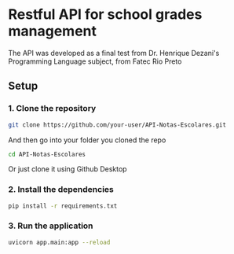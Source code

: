 # Restful API for school grades management
The API was developed as a final test from Dr. Henrique Dezani's Programming Language subject, from Fatec Rio Preto

## Setup
### 1. Clone the repository
```bash
git clone https://github.com/your-user/API-Notas-Escolares.git
```
And then go into your folder you cloned the repo
```bash
cd API-Notas-Escolares
```

Or just clone it using Github Desktop

### 2. Install the dependencies
```bash
pip install -r requirements.txt
```

### 3. Run the application
```bash
uvicorn app.main:app --reload
```
